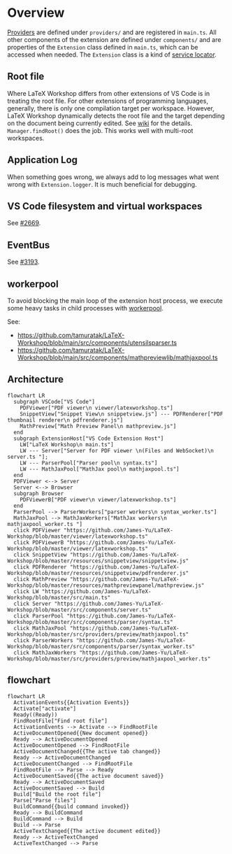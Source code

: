 # Overview

[Providers](https://code.visualstudio.com/api/language-extensions/programmatic-language-features#language-features-listing) are defined under `providers/` and are registered in `main.ts`. All other components of the extension are defined under `components/` and are properties of the `Extension` class defined in `main.ts`, which can be accessed when needed. The `Extension` class is a kind of [service locator](https://martinfowler.com/articles/injection.html#UsingAServiceLocator).

## Root file

Where LaTeX Workshop differs from other extensions of VS Code is in treating the root file. For other extensions of programming languages, generally, there is only one compilation target per workspace. However, LaTeX Workshop dynamically detects the root file and the target depending on the document being currently edited. See [wiki](https://github.com/James-Yu/LaTeX-Workshop/wiki/Compile#the-root-file) for the details. `Manager.findRoot()` does the job. This works well with multi-root workspaces.

## Application Log

When something goes wrong, we always add to log messages what went wrong with `Extension.logger`. It is much beneficial for debugging.

## VS Code filesystem and virtual workspaces

See [#2669](https://github.com/James-Yu/LaTeX-Workshop/pull/2669).

## EventBus

See [#3193](https://github.com/James-Yu/LaTeX-Workshop/pull/3193).

## workerpool

To avoid blocking the main loop of the extension host process, we execute some heavy tasks in child processes with [workerpool](https://github.com/josdejong/workerpool).

See:

- https://github.com/tamuratak/LaTeX-Workshop/blob/main/src/components/utensilsparser.ts
- https://github.com/tamuratak/LaTeX-Workshop/blob/main/src/components/mathpreviewlib/mathjaxpool.ts


## Architecture

```mermaid
flowchart LR
  subgraph VSCode["VS Code"]
    PDFViewer["PDF viewer\n viewer/latexworkshop.ts"]
    SnippetView["Snippet View\n snippetview.js"] --- PDFRenderer["PDF thumbnail renderer\n pdfrenderer.js"]
    MathPreview["Math Preview Panel\n mathpreview.js"]
  end
  subgraph ExtensionHost["VS Code Extension Host"]
    LW["LaTeX Workshop\n main.ts"]
    LW --- Server["Server for PDF viewer \n(Files and WebSocket)\n server.ts "];
    LW --- ParserPool["Parser pool\n syntax.ts"]
    LW --- MathJaxPool["MathJax pool\n mathjaxpool.ts"]
  end
  PDFViewer <--> Server
  Server <--> Browser
  subgraph Browser
    PDFViewerB["PDF viewer\n viewer/latexworkshop.ts"]
  end
  ParserPool --> ParserWorkers["parser workers\n syntax_worker.ts"]
  MathJaxPool --> MathJaxWorkers["MathJax workers\n mathjaxpool_worker.ts "]
  click PDFViewer "https://github.com/James-Yu/LaTeX-Workshop/blob/master/viewer/latexworkshop.ts"
  click PDFViewerB "https://github.com/James-Yu/LaTeX-Workshop/blob/master/viewer/latexworkshop.ts"
  click SnippetView "https://github.com/James-Yu/LaTeX-Workshop/blob/master/resources/snippetview/snippetview.js"
  click PDFRenderer "https://github.com/James-Yu/LaTeX-Workshop/blob/master/resources/snippetview/pdfrenderer.js"
  click MathPreview "https://github.com/James-Yu/LaTeX-Workshop/blob/master/resources/mathpreviewpanel/mathpreview.js"
  click LW "https://github.com/James-Yu/LaTeX-Workshop/blob/master/src/main.ts"
  click Server "https://github.com/James-Yu/LaTeX-Workshop/blob/master/src/components/server.ts"
  click ParserPool "https://github.com/James-Yu/LaTeX-Workshop/blob/master/src/components/parser/syntax.ts"
  click MathJaxPool "https://github.com/James-Yu/LaTeX-Workshop/blob/master/src/providers/preview/mathjaxpool.ts"
  click ParserWorkers "https://github.com/James-Yu/LaTeX-Workshop/blob/master/src/components/parser/syntax_worker.ts"
  click MathJaxWorkers "https://github.com/James-Yu/LaTeX-Workshop/blob/master/src/providers/preview/mathjaxpool_worker.ts"
```

## flowchart

```mermaid
flowchart LR
  ActivationEvents{{Activation Events}}
  Activate["activate"]
  Ready((Ready))
  FindRootFile["Find root file"]
  ActivationEvents --> Activate --> FindRootFile
  ActiveDocumentOpened{{New document opened}}
  Ready --> ActiveDocumentOpened
  ActiveDocumentOpened --> FindRootFile
  ActiveDocumentChanged{{The active tab changed}}
  Ready --> ActiveDocumentChanged
  ActiveDocumentChanged --> FindRootFile
  FindRootFile --> Parse --> Ready
  ActiveDocumentSaved{{The active document saved}}
  Ready --> ActiveDocumentSaved
  ActiveDocumentSaved --> Build
  Build["Build the root file"]
  Parse["Parse files"]
  BuildCommand{{build command invoked}}
  Ready --> BuildCommand
  BuildCommand --> Build
  Build --> Parse
  ActiveTextChanged{{The active document edited}}
  Ready --> ActiveTextChanged
  ActiveTextChanged --> Parse
```